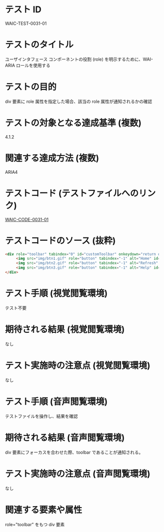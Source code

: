 

# テスト ID
WAIC-TEST-0031-01

# テストのタイトル
ユーザインタフェース コンポーネントの役割 (role) を明示するために、WAI-ARIA ロールを使用する

# テストの目的
div 要素に role 属性を指定した場合、該当の role 属性が通知されるかの確認

# テストの対象となる達成基準 (複数)
4.1.2

# 関連する達成方法 (複数)
ARIA4

# テストコード (テストファイルへのリンク)
[WAIC-CODE-0031-01](https://waic.github.io/as_test/WAIC-CODE/WAIC-CODE-0031-01.html)

# テストコードのソース (抜粋)
```html
<div role="toolbar" tabindex="0" id="customToolbar" onkeydown="return optionKeyEvent(event);" onkeypress="return optionKeyEvent(event);" onclick="return optionClickEvent(event);" onblur="hideFocus()" onfocus="showFocus()">
     <img src="img/btn1.gif" role="button" tabindex="-1" alt="Home" id="b1" title="Home">
     <img src="img/btn2.gif" role="button" tabindex="-1" alt="Refresh" id="b2" title="Refresh">
     <img src="img/btn3.gif" role="button" tabindex="-1" alt="Help" id="b3" title="Help">
</div>
```

# テスト手順 (視覚閲覧環境)
テスト不要

# 期待される結果 (視覚閲覧環境)
なし

# テスト実施時の注意点 (視覚閲覧環境)
なし

# テスト手順 (音声閲覧環境)
テストファイルを操作し、結果を確認

# 期待される結果 (音声閲覧環境)
div 要素にフォーカスを合わせた際、toolbar であることが通知される。

# テスト実施時の注意点 (音声閲覧環境)
なし

# 関連する要素や属性
role="toolbar" をもつ div 要素


